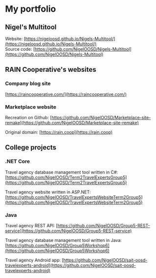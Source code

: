 # My portfolio

## Nigel's Multitool

Website: [https://nigeloosd.github.io/Nigels-Multitool/](https://nigeloosd.github.io/Nigels-Multitool/)  
Source code: [https://github.com/NigelOOSD/Nigels-Multitool](https://github.com/NigelOOSD/Nigels-Multitool)

## RAIN Cooperative's websites

### Company blog site
[https://raincooperative.com/](https://raincooperative.com/)  


### Marketplace website
Recreation on Github: [https://github.com/NigelOOSD/Marketplace-site-remake](https://github.com/NigelOOSD/Marketplace-site-remake)  

Original domain: [https://rain.coop](https://rain.coop)  


## College projects

### .NET Core
Travel agency database management tool written in C#: [https://github.com/NigelOOSD/Term2TravelExpertsGroup5](https://github.com/NigelOOSD/Term2TravelExpertsGroup5)  

Travel agency website written in ASP.NET: [https://github.com/NigelOOSD/TravelExpertsWebsiteTerm2Group5](https://github.com/NigelOOSD/TravelExpertsWebsiteTerm2Group5)  


### Java
Travel agency REST API: [https://github.com/NigelOOSD/Group5-REST-service](https://github.com/NigelOOSD/Group5-REST-service)  

Travel agency database management tool written in Java: [https://github.com/NigelOOSD/Group5Workshop6](https://github.com/NigelOOSD/Group5Workshop6)  

Travel agency Android app: [https://github.com/NigelOOSD/sait-oosd-travelexperts-android](https://github.com/NigelOOSD/sait-oosd-travelexperts-android)  

